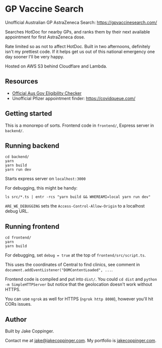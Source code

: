 GP Vaccine Search
=================

Unofficial Australian GP AstraZeneca Search: https://gpvaccinesearch.com/

Searches HotDoc for nearby GPs, and ranks them by their next available appointment for first AstraZeneca dose.

Rate limited so as not to affect HotDoc.
Built in two afternoons, definitely isn't my prettiest code. If it helps get us out of this national emergency one day sooner I'll be very happy.

Hosted on AWS S3 behind Cloudflare and Lambda.

## Resources
- [Official Aus Gov Eligibility Checker](https://covid-vaccine.healthdirect.gov.au/eligibility?lang=en)
- Unofficial Pfizer appointment finder: https://covidqueue.com/

## Getting started

This is a monorepo of sorts. Frontend code in `frontend/`, Express server
in `backend/`.

## Running backend

```
cd backend/
yarn
yarn build
yarn run dev
```

Starts express server on `localhost:3000`

For debugging, this might be handy:

`ls src/*.ts | entr -rcs "yarn build && WHEREAMI=local yarn run dev"`

`ARE_WE_DEBUGGING` sets the `Access-Control-Allow-Origin` to a localhost debug URL.

## Running frontend
```
cd frontend/
yarn
yarn build
```

For debugging, set `debug = true` at the top of `frontend/src/script.ts`.

This uses the coordinates of Central to find clinics, see comment in
`document.addEventListener("DOMContentLoaded", ...`.

Frontend code is compiled and put into `dist/`. 
You could `cd dist` and `python -m SimpleHTTPServer` but notice that the geolocation doesn't work without HTTPS.

You can use `ngrok` as well for HTTPS (`ngrok http 8000`), however you'll hit CORs issues.

## Author

Built by Jake Coppinger.

Contact me at [jake@jakecoppinger.com](mailto:jakecoppinger.com). My portfolio is [jakecoppinger.com](https://jakecoppinger.com).
